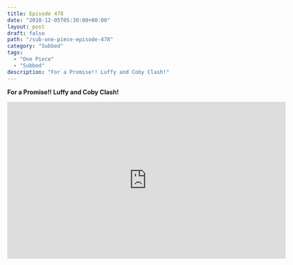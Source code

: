 ```yaml
---
title: Episode 478
date: "2010-12-05T05:30:00+00:00"
layout: post
draft: false
path: "/sub-one-piece-episode-478"
category: "Subbed"
tags:
  - "One Piece"
  - "Subbed"
description: "For a Promise!! Luffy and Coby Clash!"
---
```


**For a Promise!! Luffy and Coby Clash!**

<iframe width="640" height="360" src="https://www.rapidvideo.com/e/G6FRPEX9SA" frameborder="0" marginwidth=0 marginheight=0 scrolling=no allowfullscreen></iframe>

